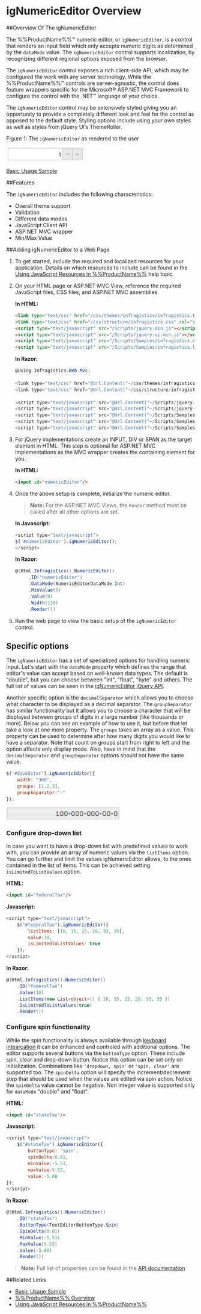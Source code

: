﻿<!--
|metadata|
{
    "fileName": "ignumericeditor-overview",
    "controlName": "igEditors",
    "tags": ["Editing","Getting Started"]
}
|metadata|
-->

# igNumericEditor Overview


##Overview Of The igNumericEditor

The %%ProductName%%™ numeric editor, or `igNumericEditor`, is a control that renders an input field which only accepts numeric digits as determined by the `dataMode` value. The `igNumericEditor` control supports localization, by recognizing different regional options exposed from the browser.

The `igNumericEditor` control exposes a rich client-side API, which may be configured the work with any server technology. While the %%ProductName%%™ controls are server-agnostic, the control does feature wrappers specific for the Microsoft® ASP.NET MVC Framework to configure the control with the .NET™ language of your choice.

The `igNumericEditor` control may be extensively styled giving you an opportunity to provide a completely different look and feel for the control as opposed to the default style. Styling options include using your own styles as well as styles from jQuery UI’s ThemeRoller.

Figure 1: The `igNumericEditor` as rendered to the user

![](images/igNumericEditor_Overview_Pic1.png)

[Basic Usage Sample](%%SamplesUrl%%/editors/basic-usage)

##Features


The `igNumericEditor` includes the following characteristics:

-   Overall theme support
-   Validation
-   Different data modes
-   JavaScript Client API
-   ASP.NET MVC wrapper
-   Min/Max Value


##Adding igNumericEditor to a Web Page


1.  To get started, include the required and localized resources for your application. Details on which resources to include can be found in the [Using JavaScript Resources in %%ProductName%%](Deployment-Guide-JavaScript-Resources.html) help topic.
2.  On your HTML page or ASP.NET MVC View, reference the required JavaScript files, CSS files, and ASP.NET MVC assemblies.

    **In HTML:**

    ```html
    <link type="text/css" href="/css/themes/infragistics/infragistics.theme.css" rel="stylesheet" />
    <link type="text/css" href="/css/structure/infragistics.css" rel="stylesheet" />
    <script type="text/javascript" src="/Scripts/jquery.min.js"></script>
    <script type="text/javascript" src="/Scripts/jquery-ui.min.js"></script>
    <script type="text/javascript" src="/Scripts/Samples/infragistics.core.js"></script>
	<script type="text/javascript" src="/Scripts/Samples/infragistics.lob.js"></script>
    ```

    **In Razor:**

    ```csharp
    @using Infragistics.Web.Mvc;

    <link type="text/css" href="@Url.Content("~/css/themes/infragistics/infragistics.theme.css")" rel="stylesheet" />
    <link type="text/css" href="@Url.Content("~/css/structure/infragistics.css")" rel="stylesheet" />

    <script type="text/javascript" src="@Url.Content("~/Scripts/jquery.min.js")"></script>
    <script type="text/javascript" src="@Url.Content("~/Scripts/jquery-ui.min.js")"></script>
    <script type="text/javascript" src="@Url.Content("~/Scripts/Samples/infragistics.core.js")"></script>
	<script type="text/javascript" src="@Url.Content("~/Scripts/Samples/infragistics.lob.js")"></script>
    <script type="text/javascript" src="@Url.Content("~/Scripts/Samples/modules/i18n/regional/infragistics.ui.regional-en.js")"></script>
    ```

3.  For jQuery implementations create an INPUT, DIV or SPAN as the target element in HTML. This step is optional for ASP.NET MVC implementations as the MVC wrapper creates the containing element for you.

    **In HTML:**

    ```html
    <input id="numericEditor"/>
    ```

4. Once the above setup is complete, initialize the numeric editor.

    >**Note:** For the ASP.NET MVC Views, the `Render` method must be called after all other options are set.

    **In Javascript:**

    ```js
    <script type="text/javascript">
    $('#numericEditor').igNumericEditor();
    </script>
    ```

    **In Razor:**

    ```csharp
    @(Html.Infragistics().NumericEditor()
         .ID("numericEditor")
         .DataMode(NumericEditorDataMode.Int)
         .MinValue(0)
         .Value(0)
         .Width(120)
         .Render())
    ``` 

5.  Run the web page to view the basic setup of the `igNumericEditor` control.

## Specific options

The `igNumericEditor` has a set of specialized options for handling numeric input. Let's start with the `dataMode` property which defines the range that editor's value can accept based on well-known data types. The default is "double", but you can choose between "int", "float", "byte" and others. The full list of values can be seen in the [igNumericEditor jQuery API](%%jQueryApiUrl%%/ui.igNumericEditor#options). 

Another specific option is the `decimalSeparator` which allows you to choose what character to be displayed as a decimal separator. The `groupSeparator` has similar functionality but it allows you to choose a character that will be displayed between groups of digits in a large number (like thousands or more). Below you can see an example of how to use it, but before that let take a look at one more property. The `groups` takes an array as a value. This property can be used to determine after how many digits you would like to have a separator. Note that count on groups start from right to left and the option affects only display mode. Also, have in mind that the `decimalSeparator` and `groupSeparator` options should not have the same value.

```js
$('#divEditor').igNumericEditor({
    width: "300",
    groups: [1,2,3],
    groupSeparator:"-"
});
```

![](images/igNumericEditor_numericGroups.png)

### Configure drop-down list

In case you want to have a drop-down list with predefined values to work with, you can provide an array of numeric values via the `listItems` option. You can go further and limit the values igNumericEditor allows, to the ones contained in the list of items. This can be achieved setting `isLimitedToListValues` option.

**HTML:**

```html
<input id="federalTax"/>
```

**Javascript:**

```js
<script type="text/javascript">
    $("#federalTax").igNumericEditor({
        listItems: [10, 15, 25, 28, 33, 35],
        value:10,
        isLimitedToListValues: true
    });
</script>
```

**In Razor:**

```csharp
@(Html.Infragistics().NumericEditor()
    .ID("federalTax")
    .Value(10)
    .ListItems(new List<object>() { 10, 15, 25, 28, 33, 35 })
    .IsLimitedToListValues(true)
    .Render())
```

### Configure spin functionality

While the spin functionality is always available through [keyboard intearcation](igNumericEditor-Keyboard-Navigation.html) it can be enhanced and controled with additional options. The editor supports several buttons via the `buttonType` option. These include spin, clear and drop-down button. Notice this option can be set only on initialization. Combinations like `'dropdown, spin'` or `'spin, clear'` are supported too. The `spinDelta` option will specify the increment/decrement step that should be used when the values are edited via spin action. Notice the `spinDelta` value cannot be negative. Non integer value is supported only for `dataMode` "double" and "float". 

**HTML:**

```html
<input id="stateTax"/>
```

**Javascript:**

```js
<script type="text/javascript">
    $("#stateTax").igNumericEditor({
        buttonType: 'spin',
        spinDelta:0.01,
        minValue:-5.53,
        maxValue:5.52,
        value:-5.00
});
</script>
```

**In Razor:**

```csharp
@(Html.Infragistics().NumericEditor()
    .ID("stateTax")
    .ButtonType(TextEditorButtonType.Spin)
    .SpinDelta(0.01)
    .MinValue(-5.53)
    .MaxValue(5.53)
    .Value(-5.00)
    .Render())
```

>**Note:** Full list of properties can be found in the [API documentation](%%jQueryApiUrl%%/ui.igNumericEditor)

##Related Links


-   [Basic Usage Sample](%%SamplesUrl%%/editors/basic-usage)
-   [%%ProductName%% Overview](NetAdvantage-for-jQuery-Overview.html)
-   [Using JavaScript Resources in %%ProductName%%](Deployment-Guide-JavaScript-Resources.html)

 

 


